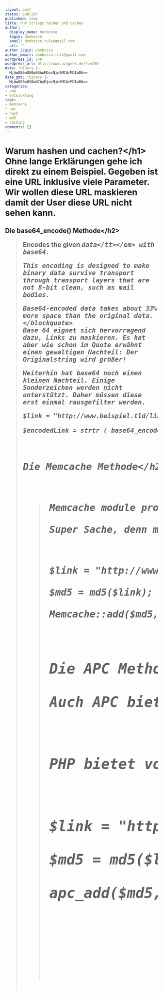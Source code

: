 ```yaml
---
layout: post
status: publish
published: true
title: PHP Strings hashen und cachen
author:
  display_name: donbosco
  login: donbosco
  email: donbosco.rulz@gmail.com
  url: ''
author_login: donbosco
author_email: donbosco.rulz@gmail.com
wordpress_id: 240
wordpress_url: http://www.azngeek.de/?p=240
date: !binary |-
  MjAwOS0wOS0wNSAwMDozNjo0MCArMDIwMA==
date_gmt: !binary |-
  MjAwOS0wOS0wNCAyMjozNjo0MCArMDIwMA==
categories:
- php
- Entwicklung
tags:
- memcache
- apc
- hash
- md5
- caching
comments: []
---
```

<h1>Warum hashen und cachen?<&#47;h1><br />
Ohne lange Erkl&auml;rungen gehe ich direkt zu einem Beispiel. Gegeben ist eine URL inklusive viele Parameter. Wir wollen diese URL maskieren damit der User diese URL nicht sehen kann.</p>
<h2>Die base64_encode() Methode<&#47;h2></p>
<blockquote><p>Encodes the given <em><tt>data<&#47;tt><&#47;em> with base64.</p>
<p>This encoding is designed to make binary data survive transport through    transport layers that are not 8-bit clean, such as mail bodies.</p>
<p>Base64-encoded data takes about 33% more space than the original    data.<&#47;blockquote><br />
Base 64 eignet sich hervorragend dazu, Links zu maskieren. Es hat aber wie schon im Quote erw&auml;hnt einen gewaltigen Nachteil: Der Originalstring wird gr&ouml;&szlig;er!</p>
<p>Weiterhin hat base64 noch einen kleinen Nachteil. Einige Sonderzeichen werden nicht unterst&uuml;tzt. Daher m&uuml;ssen diese erst einmal rausgefilter werden.</p>
<pre lang="PHP">$link = "http:&#47;&#47;www.beispiel.tld&#47;link?param1=eins&amp;param2=zwei&amp;param3=drei";<br />
$encodedLink = strtr ( base64_encode ( $link ), '+&#47;=', '-_,' );<&#47;pre></p>
<h2>Die Memcache Methode<&#47;h2></p>
<blockquote><p>Memcache module provides handy procedural and object oriented interface    to memcached, highly effective caching daemon, which was especially    designed to decrease database load in dynamic web applications.<&#47;blockquote><br />
Super Sache, denn mit Memcache lassen sich mit der Methode Memcache::add() Variablen im Speicher ablegen. Die Methode add() nimmt zwei Argumente entgegen - key und value. Als Key bietet sich ein unique identifier an, zum Beispiel ein Hashtag.</p>
<pre lang="PHP">$link = "http:&#47;&#47;www.beispiel.tld&#47;link?param1=eins&amp;param2=zwei&amp;param3=drei";<br />
$md5 = md5($link);<br />
Memcache::add($md5, $value);<&#47;pre></p>
<h2>Die APC Methode<&#47;h2><br />
Auch APC bietet eine Methode an um Dateien direkt im Cache abzulagern. Die Funktionsweise von APC und Memcache sind oberfl&auml;chlich &auml;hnlich. Der Unterschied ist aber dass Memcache ein verteiltes Caching erm&ouml;glicht w&auml;hrend APC nur lokal cached. Der Zugriff auf APC ist daher sehr schnell. Es bietet sich besonders an wenn Werte oft ge&auml;ndert und gelesen werden.</p>
<p>PHP bietet von Haus an eine native Unterst&uuml;tzung f&uuml;r APC. Die funktion heisst in dem Fall apc_add() und nimmt auch wie bei Memcache::add() die Gleichen zwei Argumente entgegen: key und value.</p>
<pre lang="PHP">$link = "http:&#47;&#47;www.beispiel.tld&#47;link?param1=eins&amp;param2=zwei&amp;param3=drei";<br />
$md5 = md5($link);<br />
apc_add($md5, $value);<&#47;pre></p>
